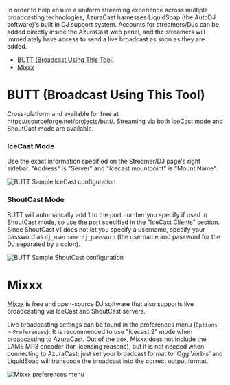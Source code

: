In order to help ensure a uniform streaming experience across multiple broadcasting technologies, AzuraCast harnesses LiquidSoap (the AutoDJ software)'s built in DJ support system. Accounts for streamers/DJs can be added directly inside the AzuraCast web panel, and the streamers will immediately have access to send a live broadcast as soon as they are added.

* [BUTT (Broadcast Using This Tool)](#butt-broadcast-using-this-tool)
* [Mixxx](#mixxx)

# BUTT (Broadcast Using This Tool)

Cross-platform and available for free at https://sourceforge.net/projects/butt/. Streaming via both IceCast mode and ShoutCast mode are available.

### IceCast Mode

Use the exact information specified on the Streamer/DJ page's right sidebar. "Address" is "Server" and "Icecast mountpoint" is "Mount Name".

![BUTT Sample IceCast configuration](https://i.imgur.com/52jaBR8.png)

### ShoutCast Mode

BUTT will automatically add 1 to the port number you specify if used in ShoutCast mode, so use the port specified in the "IceCast Clients" section. Since ShoutCast v1 does not let you specify a username, specify your password as `dj_username:dj_password` (the username and password for the DJ separated by a colon).

![BUTT Sample ShoutCast configuration](https://i.imgur.com/Iv9G4v6.png)

# Mixxx

[Mixxx](https://www.mixxx.org) is free and open-source DJ software that also supports live broadcasting via IceCast and ShoutCast servers.

Live broadcasting settings can be found in the preferences menu (`Options` -> `Preferences`). It is recommended to use "Icecast 2" mode when broadcasting to AzuraCast. Out of the box, Mixxx does not include the LAME MP3 encoder (for licensing reasons), but it is not needed when connecting to AzuraCast; just set your broadcast format to 'Ogg Vorbis' and LiquidSoap will transcode the broadcast into the correct output format.

![Mixxx preferences menu](https://i.imgur.com/42Aop0k.png)